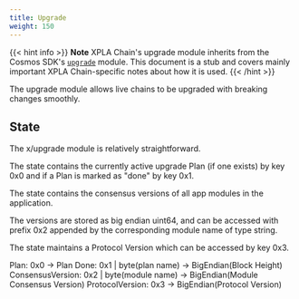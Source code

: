 ```yaml
---
title: Upgrade
weight: 150
---
```


{{< hint info >}}
**Note**
XPLA Chain's upgrade module inherits from the Cosmos SDK's [`upgrade`](https://docs.cosmos.network/master/modules/upgrade/) module. This document is a stub and covers mainly important XPLA Chain-specific notes about how it is used.
{{< /hint >}}

The upgrade module allows live chains to be upgraded with breaking changes smoothly.

## State

The x/upgrade module is relatively straightforward.

The state contains the currently active upgrade Plan (if one exists) by key 0x0 and if a Plan is marked as "done" by key 0x1.

The state contains the consensus versions of all app modules in the application.

The versions are stored as big endian uint64, and can be accessed with prefix 0x2 appended by the corresponding module name of type string.

The state maintains a Protocol Version which can be accessed by key 0x3.

Plan: 0x0 -> Plan
Done: 0x1 | byte(plan name) -> BigEndian(Block Height)
ConsensusVersion: 0x2 | byte(module name) -> BigEndian(Module Consensus Version)
ProtocolVersion: 0x3 -> BigEndian(Protocol Version)
